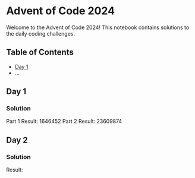 # Advent of Code 2024

Welcome to the Advent of Code 2024! This notebook contains solutions to the daily coding challenges.

## Table of Contents
- [Day 1](#day-1)
- ...

## Day 1

### Solution

Part 1 Result: 1646452
Part 2 Result: 23609874

## Day 2

### Solution

Result: 